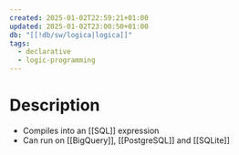 ```yaml
---
created: 2025-01-02T22:59:21+01:00
updated: 2025-01-02T23:00:50+01:00
db: "[[!db/sw/logica|logica]]"
tags:
  - declarative
  - logic-programming
---
```

# Description
- Compiles into an [[SQL]] expression
- Can run on [[BigQuery]], [[PostgreSQL]] and [[SQLite]]